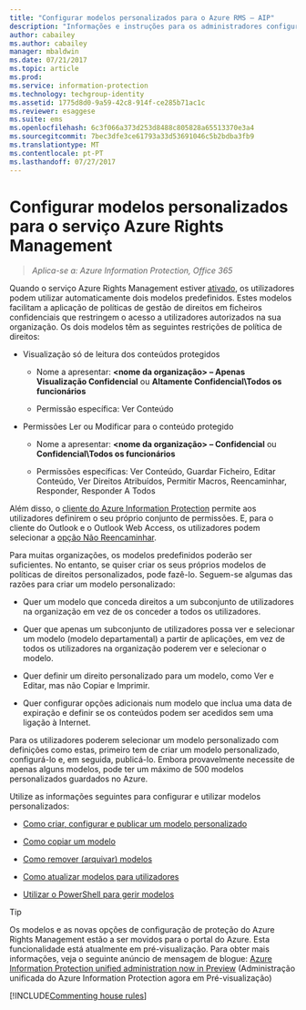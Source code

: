 ```yaml
---
title: "Configurar modelos personalizados para o Azure RMS – AIP"
description: "Informações e instruções para os administradores configurarem e gerirem modelos de direitos de utilização. Os modelos permitem aos utilizadores e outros administradores aplicar facilmente políticas a ficheiros confidenciais que restringem o acesso a utilizadores autorizados."
author: cabailey
ms.author: cabailey
manager: mbaldwin
ms.date: 07/21/2017
ms.topic: article
ms.prod: 
ms.service: information-protection
ms.technology: techgroup-identity
ms.assetid: 1775d8d0-9a59-42c8-914f-ce285b71ac1c
ms.reviewer: esaggese
ms.suite: ems
ms.openlocfilehash: 6c3f066a373d253d8488c805828a65513370e3a4
ms.sourcegitcommit: 7bec3dfe3ce61793a33d53691046c5b2bdba3fb9
ms.translationtype: MT
ms.contentlocale: pt-PT
ms.lasthandoff: 07/27/2017
---
```

# <a name="configuring-custom-templates-for-the-azure-rights-management-service"></a>Configurar modelos personalizados para o serviço Azure Rights Management

>*Aplica-se a: Azure Information Protection, Office 365*

Quando o serviço Azure Rights Management estiver [ativado](activate-service.md), os utilizadores podem utilizar automaticamente dois modelos predefinidos. Estes modelos facilitam a aplicação de políticas de gestão de direitos em ficheiros confidenciais que restringem o acesso a utilizadores autorizados na sua organização. Os dois modelos têm as seguintes restrições de política de direitos:

-   Visualização só de leitura dos conteúdos protegidos

    -   Nome a apresentar: **&lt;nome da organização&gt; – Apenas Visualização Confidencial** ou **Altamente Confidencial\Todos os funcionários**

    -   Permissão específica: Ver Conteúdo

-   Permissões Ler ou Modificar para o conteúdo protegido

    -   Nome a apresentar: **&lt;nome da organização&gt; – Confidencial** ou **Confidencial\Todos os funcionários**

    -   Permissões específicas: Ver Conteúdo, Guardar Ficheiro, Editar Conteúdo, Ver Direitos Atribuídos, Permitir Macros, Reencaminhar, Responder, Responder A Todos

Além disso, o [cliente do Azure Information Protection](../rms-client/aip-client.md) permite aos utilizadores definirem o seu próprio conjunto de permissões. E, para o cliente do Outlook e o Outlook Web Access, os utilizadores podem selecionar a [opção Não Reencaminhar](../deploy-use/configure-usage-rights.md#do-not-forward-option-for-emails).

Para muitas organizações, os modelos predefinidos poderão ser suficientes. No entanto, se quiser criar os seus próprios modelos de políticas de direitos personalizados, pode fazê-lo. Seguem-se algumas das razões para criar um modelo personalizado:

-   Quer um modelo que conceda direitos a um subconjunto de utilizadores na organização em vez de os conceder a todos os utilizadores.

-   Quer que apenas um subconjunto de utilizadores possa ver e selecionar um modelo (modelo departamental) a partir de aplicações, em vez de todos os utilizadores na organização poderem ver e selecionar o modelo.

-   Quer definir um direito personalizado para um modelo, como Ver e Editar, mas não Copiar e Imprimir.

-   Quer configurar opções adicionais num modelo que inclua uma data de expiração e definir se os conteúdos podem ser acedidos sem uma ligação à Internet.

Para os utilizadores poderem selecionar um modelo personalizado com definições como estas, primeiro tem de criar um modelo personalizado, configurá-lo e, em seguida, publicá-lo. Embora provavelmente necessite de apenas alguns modelos, pode ter um máximo de 500 modelos personalizados guardados no Azure. 

Utilize as informações seguintes para configurar e utilizar modelos personalizados:

-   [Como criar, configurar e publicar um modelo personalizado](create-template.md)

-   [Como copiar um modelo](copy-template.md)

-   [Como remover (arquivar) modelos](remove-template.md)

-   [Como atualizar modelos para utilizadores](refresh-templates.md)

-   [Utilizar o PowerShell para gerir modelos](configure-templates-with-powershell.md)

> [!TIP]
> Os modelos e as novas opções de configuração de proteção do Azure Rights Management estão a ser movidos para o portal do Azure. Esta funcionalidade está atualmente em pré-visualização. Para obter mais informações, veja o seguinte anúncio de mensagem de blogue: [Azure Information Protection unified administration now in Preview](https://blogs.technet.microsoft.com/enterprisemobility/2017/04/26/azure-information-protection-unified-administration-now-in-preview/) (Administração unificada do Azure Information Protection agora em Pré-visualização) 


[!INCLUDE[Commenting house rules](../includes/houserules.md)]

